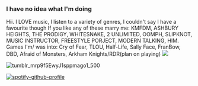 ### I have no idea what I'm doing 
Hii. I LOVE music, I listen to a variety of genres, I couldn't say I have a favourite though 
If you like any of these marry me: KMFDM, ASHBURY HEIGHTS, THE PRODIGY, WHITESNAKE, 2 UNLIMITED, OOMPH, SLIPKNOT, MUSIC INSTRUCTOR, FREESTYLE PORJECT, MODERN TALKING, HIM.
Games I'm/ was into: Cry of Fear, TLOU, Half-Life, Sally Face, FranBow, DBD, Afraid of Monsters, Arkham Knights/RDR(plan on playing)
![](https://komarev.com/ghpvc/?username=your-github-aalinus&style=for-the-badge&color=blueviolet&label=gang)

![tumblr_mrp9f5EwyJ1sppmago1_500](https://github.com/user-attachments/assets/258841bc-b4e8-43b1-bb6d-1ad86a4c83d8)





[![spotify-github-profile](https://spotify-github-profile.kittinanx.com/api/view?uid=1y1se75rczjdblikxczezpof9&cover_image=true&theme=default&show_offline=false&background_color=000000&interchange=false&bar_color=a507df&bar_color_cover=false)](https://spotify-github-profile.kittinanx.com/api/view?uid=1y1se75rczjdblikxczezpof9&redirect=true)

